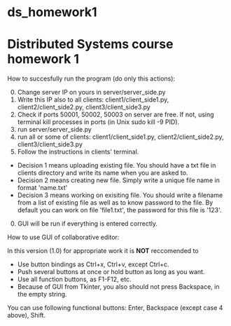 # ds_homework1
Distributed Systems course homework 1
=====================================
 How to succesfully run the program (do only this actions): 
 
0. Change server IP on yours in server/server_side.py 
0. Write this IP also to all clients: client1/client_side1.py, client2/client_side2.py, client3/client_side3.py <br>
0. Check if ports 50001, 50002, 50003 on server are free. If not, using terminal kill processes in ports (in Unix sudo kill -9 PID). <br>
0. run server/server_side.py <br>
0. run all or some of clients: client1/client_side1.py, client2/client_side2.py, client3/client_side3.py <br>
0. Follow the instructions in clients' terminal.  <br>

*  Decision 1 means uploading existing file. You should have a txt file in clients directory and write its name when you are asked to.  <br>
*  Decision 2 means creating new file. Simply write a unique file name in format 'name.txt' <br>
*  Decision 3 means working on exisiting file. You should write a filename from a list of existing file as well as to know password to the file. By default you can work on file 'file1.txt', the password for this file is '123'. 

0. GUI will be run if everything is entered correctly. 

How to use GUI of collaborative editor: <br>

In this version (1.0) for appropriate work it is <b>NOT</b> reccomended to 

*  Use button bindings as Ctrl+x, Ctrl+v, except Ctrl+c.   <br>
*  Push several buttons at once or hold button as long as you want. <br>
*  Use all function buttons, as F1-F12, etc.  <br>
*  Because of GUI from Tkinter, you also should not press Backspace, in the empty string. <br>

You can use following functional buttons: Enter, Backspace (except case 4 above), Shift. <br>
